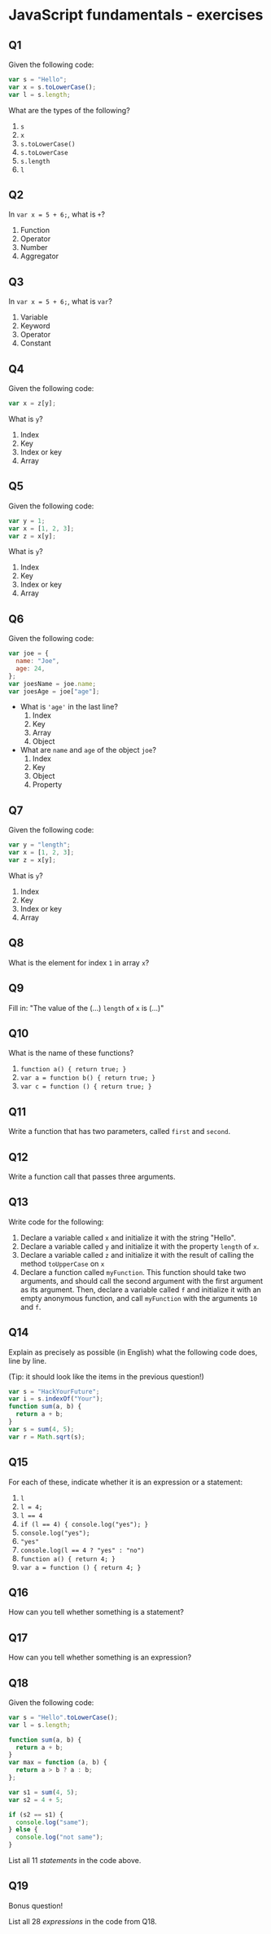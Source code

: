 # JavaScript fundamentals - exercises

## Q1

Given the following code:

```js
var s = "Hello";
var x = s.toLowerCase();
var l = s.length;
```

What are the types of the following?

1. `s`
2. `x`
3. `s.toLowerCase()`
4. `s.toLowerCase`
5. `s.length`
6. `l`

## Q2

In `var x = 5 + 6;`, what is `+`?

1. Function
2. Operator
3. Number
4. Aggregator

## Q3

In `var x = 5 + 6;`, what is `var`?

1. Variable
2. Keyword
3. Operator
4. Constant

## Q4

Given the following code:

```js
var x = z[y];
```

What is `y`?

1. Index
2. Key
3. Index or key
4. Array

## Q5

Given the following code:

```js
var y = 1;
var x = [1, 2, 3];
var z = x[y];
```

What is `y`?

1. Index
2. Key
3. Index or key
4. Array

## Q6

Given the following code:

```js
var joe = {
  name: "Joe",
  age: 24,
};
var joesName = joe.name;
var joesAge = joe["age"];
```

- What is `'age'` in the last line?
  1. Index
  2. Key
  3. Array
  4. Object
- What are `name` and `age` of the object `joe`?
  1. Index
  2. Key
  3. Object
  4. Property

## Q7

Given the following code:

```js
var y = "length";
var x = [1, 2, 3];
var z = x[y];
```

What is `y`?

1. Index
2. Key
3. Index or key
4. Array

## Q8

What is the element for index `1` in array `x`?

## Q9

Fill in: "The value of the (...) `length` of `x` is (...)"

## Q10

What is the name of these functions?

1. `function a() { return true; }`
2. `var a = function b() { return true; }`
3. `var c = function () { return true; }`

## Q11

Write a function that has two parameters, called `first` and `second`.

## Q12

Write a function call that passes three arguments.

## Q13

Write code for the following:

1. Declare a variable called `x` and initialize it with the string "Hello".
2. Declare a variable called `y` and initialize it with the property `length` of `x`.
3. Declare a variable called `z` and initialize it with the result of calling the method `toUpperCase` on `x`
4. Declare a function called `myFunction`. This function should take two arguments, and should call the second argument with the first argument as its argument. Then, declare a variable called `f` and initialize it with an empty anonymous function, and call `myFunction` with the arguments `10` and `f`.

## Q14

Explain as precisely as possible (in English) what the following code does, line by line.

(Tip: it should look like the items in the previous question!)

```js
var s = "HackYourFuture";
var i = s.indexOf("Your");
function sum(a, b) {
  return a + b;
}
var s = sum(4, 5);
var r = Math.sqrt(s);
```

## Q15

For each of these, indicate whether it is an expression or a statement:

1. `l`
1. `l = 4;`
1. `l == 4`
1. `if (l == 4) { console.log("yes"); }`
1. `console.log("yes");`
1. `"yes"`
1. `console.log(l == 4 ? "yes" : "no")`
1. `function a() { return 4; }`
1. `var a = function () { return 4; }`

## Q16

How can you tell whether something is a statement?

## Q17

How can you tell whether something is an expression?

## Q18

Given the following code:

```js
var s = "Hello".toLowerCase();
var l = s.length;

function sum(a, b) {
  return a + b;
}
var max = function (a, b) {
  return a > b ? a : b;
};

var s1 = sum(4, 5);
var s2 = 4 + 5;

if (s2 == s1) {
  console.log("same");
} else {
  console.log("not same");
}
```

List all 11 _statements_ in the code above.

## Q19

Bonus question!

List all 28 _expressions_ in the code from Q18.
